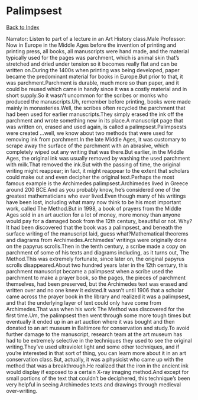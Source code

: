 # Palimpsest
[Back to Index](https://github.com/windows10010/tpoExtractor/blog/master/README.md)

Narrator: Listen to part of a lecture in an Art History class.Male Professor: Now in Europe in the Middle Ages before the invention of printing and printing press, all books, all manuscripts were hand made, and the material typically used for the pages was parchment, which is animal skin that’s stretched and dried under tension so it becomes really flat and can be written on.During the 1400s when printing was being developed, paper became the predominant material for books in Europe.But prior to that, it was parchment.Parchment is durable, much more so than paper, and it could be reused which came in handy since it was a costly material and in short supply.So it wasn’t uncommon for the scribes or monks who produced the manuscripts.Uh, remember before printing, books were made mainly in monasteries.Well, the scribes often recycled the parchment that had been used for earlier manuscripts.They simply erased the ink off the parchment and wrote something new in its place.A manuscript page that was written on, erased and used again, is called a palimpsest.Palimpsests were created …well, we know about two methods that were used for removing ink from parchment.In the late Middle Ages, it was customary to scrape away the surface of the parchment with an abrasive, which completely wiped out any writing that was there.But earlier, in the Middle Ages, the original ink was usually removed by washing the used parchment with milk.That removed the ink.But with the passing of time, the original writing might reappear; in fact, it might reappear to the extent that scholars could make out and even decipher the original text.Perhaps the most famous example is the Archimedes palimpsest.Archimedes lived in Greece around 200 BCE.And as you probably know, he’s considered one of the greatest mathematicians who ever lived.Even though many of his writings have been lost, including what many now think to be his most important work, called The Method.But in 1998, a book of prayers from the Middle Ages sold in an art auction for a lot of money, more money than anyone would pay for a damaged book from the 12th century, beautiful or not. Why?It had been discovered that the book was a palimpsest, and beneath the surface writing of the manuscript laid, guess what?Mathematical theorems and diagrams from Archimedes.Archimedes’ writings were originally done on the papyrus scrolls.Then in the tenth century, a scribe made a copy on parchment of some of his texts and diagrams including, as it turns out, The Method.This was extremely fortunate, since later on, the original papyrus scrolls disappeared.About two hundred years later in the 12th century, this parchment manuscript became a palimpsest when a scribe used the parchment to make a prayer book, so the pages, the pieces of parchment themselves, had been preserved, but the Archimedes text was erased and written over and no one knew it existed.It wasn’t until 1906 that a scholar came across the prayer book in the library and realized it was a palimpsest, and that the underlying layer of text could only have come from Archimedes.That was when his work The Method was discovered for the first time.Um, the palimpsest then went through some more tough times but eventually it ended up in an art auction where it was bought and then donated to an art museum in Baltimore for conservation and study.To avoid further damage to the manuscript, research team at the art museum has had to be extremely selective in the techniques they used to see the original writing.They’ve used ultraviolet light and some other techniques, and if you’re interested in that sort of thing, you can learn more about it in an art conservation class.But, actually, it was a physicist who came up with the method that was a breakthrough.He realized that the iron in the ancient ink would display if exposed to a certain X-ray imaging method.And except for small portions of the text that couldn’t be deciphered, this technique’s been very helpful in seeing Archimedes texts and drawings through medieval over-writing. 